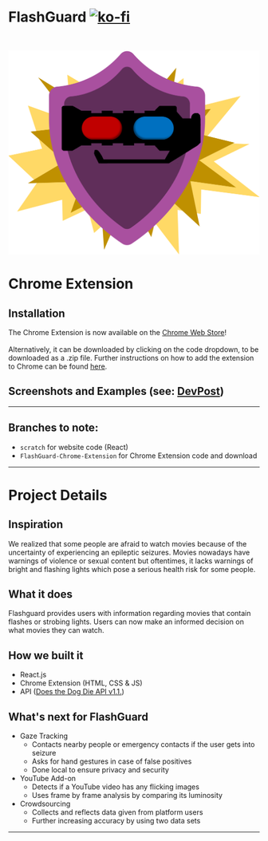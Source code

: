 # FlashGuard [![ko-fi](https://ko-fi.com/img/githubbutton_sm.svg)](https://ko-fi.com/U7U86VME5)
<br>

![FlashGuard Icon](https://github.com/Diskordlit/FlashGuard/blob/FlashGuard-Chrome-Extension/images/flashers.png)

# Chrome Extension
## Installation
The Chrome Extension is now available on the [Chrome Web Store](https://chrome.google.com/webstore/detail/flashguard/hfokofogmejaehelinjhgnkcooojhdgf)!
<br><br>
Alternatively, it can be downloaded by clicking on the code dropdown, to be downloaded as a .zip file. Further instructions on how to add the extension to Chrome can be found [here](https://webkul.com/blog/how-to-install-the-unpacked-extension-in-chrome/).

## Screenshots and Examples (see: [DevPost](https://devpost.com/software/flashguard))

<hr>

## Branches to note:
- ``scratch`` for website code (React)
- ``FlashGuard-Chrome-Extension`` for Chrome Extension code and download

<hr>

# Project Details
## Inspiration
We realized that some people are afraid to watch movies because of the uncertainty of experiencing an epileptic seizures. Movies nowadays have warnings of violence or sexual content but oftentimes, it lacks warnings of bright and flashing lights which pose a serious health risk for some people.

## What it does
Flashguard provides users with information regarding movies that contain flashes or strobing lights. Users can now make an informed decision on what movies they can watch.

## How we built it
-   React.js
-   Chrome Extension (HTML, CSS & JS)
-   API ([Does the Dog Die API v1.1.](https://www.doesthedogdie.com/api))

## What's next for FlashGuard
- Gaze Tracking
  -  Contacts nearby people or emergency contacts if the user 
      gets into seizure 
  -  Asks for hand gestures in case of false positives
  -  Done local to ensure privacy and security
- YouTube Add-on
  - Detects if a YouTube video has any flicking images
  - Uses frame by frame analysis by comparing its luminosity
- Crowdsourcing​
  - Collects and reflects data given from platform users
  - Further increasing accuracy by using two data sets

<hr>
